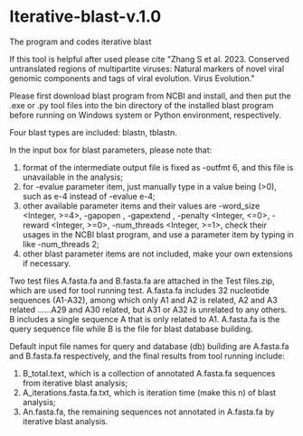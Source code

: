 # Iterative-blast-v.1.0
The program and codes iterative blast

If this tool is helpful after used please cite "Zhang S et al. 2023. Conserved untranslated regions of multipartite viruses: Natural markers of novel viral genomic components and tags of viral evolution. Virus Evolution."

Please first download blast program from NCBI and install, and then put the .exe or .py tool files into the bin directory of the installed blast program before running on Windows system or Python environment, respectively.

Four blast types are included: blastn, tblastn.

In the input box for blast parameters, please note that:
1)	format of the intermediate output file is fixed as -outfmt 6, and this file is unavailable in the analysis;
2)	for -evalue parameter item, just manually type in a value being <Real> (>0), such as e-4 instead of -evalue e-4;
3)	other available parameter items and their values are -word_size <Integer, >=4>, -gapopen <Integer>, -gapextend <Integer>, -penalty <Integer, <=0>, -reward <Integer, >=0>, -num_threads <Integer, >=1>, check their usages in the NCBI blast program, and use a parameter item by typing in like -num_threads 2; 
4)	other blast parameter items are not included, make your own extensions if necessary.

Two test files A.fasta.fa and B.fasta.fa are attached in the Test files.zip, which are used for tool running test. A.fasta.fa includes 32 nucleotide sequences (A1-A32), among which only A1 and A2 is related, A2 and A3 related ……A29 and A30 related, but A31 or A32 is unrelated to any others. B includes a single sequence A that is only related to A1. A.fasta.fa is the query sequence file while B is the file for blast database building.

Default input file names for query and database (db) building are A.fasta.fa and B.fasta.fa respectively, and the final results from tool running include:
1)	B_total.text, which is a collection of annotated A.fasta.fa sequences from iterative blast analysis;
2)	A_iterations.fasta.fa.txt, which is iteration time (make this n) of blast analysis;
3)	An.fasta.fa, the remaining sequences not annotated in A.fasta.fa by iterative blast analysis.
